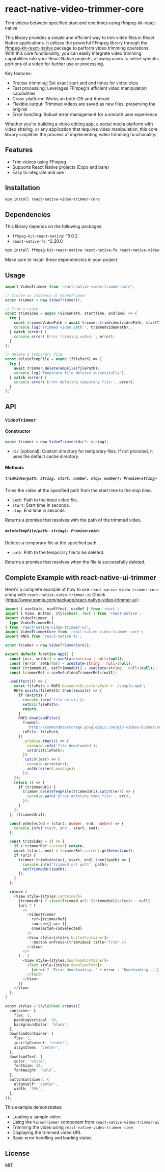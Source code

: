 # react-native-video-trimmer-core

Trim videos between specified start and end times using ffmpeg-kit-react-native

This library provides a simple and efficient way to trim video files in React Native applications. It utilizes the powerful FFmpeg library through the [ffmpeg-kit-react-native](https://www.npmjs.com/package/ffmpeg-kit-react-native) package to perform video trimming operations. With this core functionality, you can easily integrate video trimming capabilities into your React Native projects, allowing users to select specific portions of a video for further use or processing.

Key features:
- Precise trimming: Set exact start and end times for video clips
- Fast processing: Leverages FFmpeg's efficient video manipulation capabilities
- Cross-platform: Works on both iOS and Android
- Flexible output: Trimmed videos are saved as new files, preserving the original
- Error handling: Robust error management for a smooth user experience

Whether you're building a video editing app, a social media platform with video sharing, or any application that requires video manipulation, this core library simplifies the process of implementing video trimming functionality.

## Features

- Trim videos using FFmpeg
- Supports React Native projects (Expo and bare)
- Easy to integrate and use

## Installation

```sh
npm install react-native-video-trimmer-core
```

## Dependencies

This library depends on the following packages:

- `ffmpeg-kit-react-native`: ^6.0.2
- `react-native-fs`: ^2.20.0


```sh
npm install ffmpeg-kit-react-native react-native-fs react-native-video-trimmer-core
```

Make sure to install these dependencies in your project.

## Usage

```javascript
import VideoTrimmer from 'react-native-video-trimmer-core';

// Create an instance of VideoTrimmer
const trimmer = new VideoTrimmer();

// Trim a video
const trimVideo = async (videoPath, startTime, endTime) => {
  try {
    const trimmedVideoPath = await trimmer.trimVideo(videoPath, startTime, endTime);
    console.log('Trimmed video path:', trimmedVideoPath);
  } catch (error) {
    console.error('Error trimming video:', error);
  }
};

// Delete a temporary file
const deleteTempFile = async (filePath) => {
  try {
    await trimmer.deleteTempFile(filePath);
    console.log('Temporary file deleted successfully');
  } catch (error) {
    console.error('Error deleting temporary file:', error);
  }
};
```

## API

### `VideoTrimmer`

#### Constructor

```javascript
const trimmer = new VideoTrimmer(dir?: string);
```

- `dir` (optional): Custom directory for temporary files. If not provided, it uses the default cache directory.

#### Methods

##### `trimVideo(path: string, start: number, stop: number): Promise<string>`

Trims the video at the specified path from the start time to the stop time.

- `path`: Path to the input video file.
- `start`: Start time in seconds.
- `stop`: End time in seconds.

Returns a promise that resolves with the path of the trimmed video.

##### `deleteTempFile(path: string): Promise<void>`

Deletes a temporary file at the specified path.

- `path`: Path to the temporary file to be deleted.

Returns a promise that resolves when the file is successfully deleted.

## Complete Example with react-native-ui-trimmer

Here's a complete example of how to use `react-native-video-trimmer-core` along with `react-native-video-trimmer-ui` Check (https://www.npmjs.com/package/react-native-video-trimmer-ui):

```typescript
import { useState, useEffect, useRef } from 'react';
import { View, Button, StyleSheet, Text } from 'react-native';
import VideoTrimmer, {
  type VideoTrimmerRef,
} from 'react-native-video-trimmer-ui';
import VideoTrimmerCore from 'react-native-video-trimmer-core';
import RNFS from 'react-native-fs';

const trimmer = new VideoTrimmerCore();

export default function App() {
  const [uri, setUri] = useState<string | null>(null);
  const [error, setError] = useState<string | null>(null);
  const [trimmedUri, setTrimmedUri] = useState<string | null>(null);
  const trimmerRef = useRef<VideoTrimmerRef>(null);

  useEffect(() => {
    const filePath = RNFS.DocumentDirectoryPath + '/sample.mp4';
    RNFS.exists(filePath).then((exists) => {
      if (exists) {
        console.info('file exists');
        setUri(filePath);
        return;
      }
      RNFS.downloadFile({
        fromUrl:
          'http://commondatastorage.googleapis.com/gtv-videos-bucket/sample/ForBiggerBlazes.mp4',
        toFile: filePath,
      })
        .promise.then(() => {
          console.info('file downloaded');
          setUri(filePath);
        })
        .catch((err) => {
          console.error(err);
          setError(err.message);
        });
    });
    return () => {
      if (trimmedUri) {
        trimmer.deleteTempFile(trimmedUri).catch((err) => {
          console.warn('Error deleting temp file:', err);
        });
      }
    };
  }, [trimmedUri]);

  const onSelected = (start: number, end: number) => {
    console.info('start, end', start, end);
  };

  const trimVideo = () => {
    if (!trimmerRef.current) return;
    const [start, end] = trimmerRef.current.getSelection();
    if (uri) {
      trimmer.trimVideo(uri, start, end).then((path) => {
        console.info('trimmed url path', path);
        setTrimmedUri(path);
      });
    }
  };

  return (
    <View style={styles.container}>
      {trimmedUri ? <Text>Trimmed url: {trimmedUri}</Text> : null}
      {uri ? (
        <>
          <VideoTrimmer
            ref={trimmerRef}
            source={{ uri }}
            onSelected={onSelected}
          />
          <View style={styles.buttonContainer}>
            <Button onPress={trimVideo} title="Trim" />
          </View>
        </>
      ) : (
        <View style={styles.downloadContainer}>
          <Text style={styles.downloadText}>
            {error ? 'Error downloading: ' + error : 'Downloading...'}
          </Text>
        </View>
      )}
    </View>
  );
}

const styles = StyleSheet.create({
  container: {
    flex: 1,
    paddingVertical: 50,
    backgroundColor: 'black',
  },
  downloadContainer: {
    flex: 1,
    justifyContent: 'center',
    alignItems: 'center',
  },
  downloadText: {
    color: 'white',
    fontSize: 32,
    fontWeight: 'bold',
  },
  buttonContainer: {
    alignSelf: 'center',
    width: '30%',
  },
});
```

This example demonstrates:
- Loading a sample video
- Using the `VideoTrimmer` component from `react-native-video-trimmer-ui`
- Trimming the video using `react-native-video-trimmer-core`
- Displaying the trimmed video URL
- Basic error handling and loading states


## License

MIT